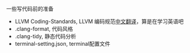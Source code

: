 一些写代码前的准备

- LLVM Coding-Standards, LLVM 编码规范[中文翻译](./coding-style/llvm-coding-standards.md)，算是在学习英语吧
- .clang-format, 代码风格
- .clang-tidy, 静态代码分析
- terminal-setting.json, terminal配置文件